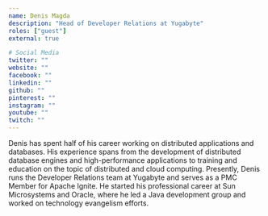 ```yaml
---
name: Denis Magda
description: "Head of Developer Relations at Yugabyte"
roles: ["guest"]
external: true

# Social Media 
twitter: ""
website: ""
facebook: ""
linkedin: ""
github: ""
pinterest: ""
instagram: ""
youtube: ""
twitch: ""
---
```


<!-- markdownlint-disable MD041-->
Denis has spent half of his career working on distributed applications and databases. His experience spans from the development of distributed database engines and high-performance applications to training and education on the topic of distributed and cloud computing. Presently, Denis runs the Developer Relations team at Yugabyte and serves as a PMC Member for Apache Ignite. He started his professional career at Sun Microsystems and Oracle, where he led a Java development group and worked on technology evangelism efforts.
